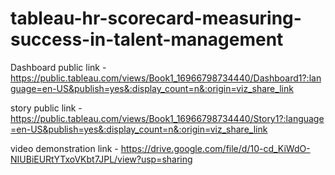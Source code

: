 # tableau-hr-scorecard-measuring-success-in-talent-management


Dashboard public link - https://public.tableau.com/views/Book1_16966798734440/Dashboard1?:language=en-US&publish=yes&:display_count=n&:origin=viz_share_link

story public link - https://public.tableau.com/views/Book1_16966798734440/Story1?:language=en-US&publish=yes&:display_count=n&:origin=viz_share_link

video demonstration link - https://drive.google.com/file/d/10-cd_KiWdO-NIUBiEURtYTxoVKbt7JPL/view?usp=sharing

